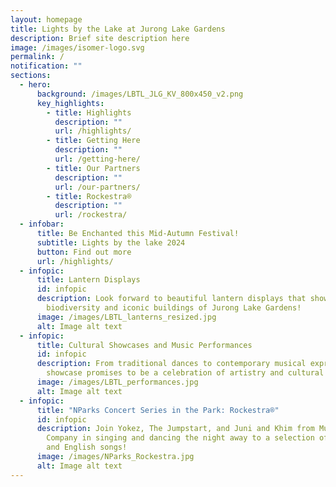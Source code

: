 ```yaml
---
layout: homepage
title: Lights by the Lake at Jurong Lake Gardens
description: Brief site description here
image: /images/isomer-logo.svg
permalink: /
notification: ""
sections:
  - hero:
      background: /images/LBTL_JLG_KV_800x450_v2.png
      key_highlights:
        - title: Highlights
          description: ""
          url: /highlights/
        - title: Getting Here
          description: ""
          url: /getting-here/
        - title: Our Partners
          description: ""
          url: /our-partners/
        - title: Rockestra®
          description: ""
          url: /rockestra/
  - infobar:
      title: Be Enchanted this Mid-Autumn Festival!
      subtitle: Lights by the lake 2024
      button: Find out more
      url: /highlights/
  - infopic:
      title: Lantern Displays
      id: infopic
      description: Look forward to beautiful lantern displays that showcase the
        biodiversity and iconic buildings of Jurong Lake Gardens!
      image: /images/LBTL_lanterns_resized.jpg
      alt: Image alt text
  - infopic:
      title: Cultural Showcases and Music Performances
      id: infopic
      description: From traditional dances to contemporary musical expressions, each
        showcase promises to be a celebration of artistry and cultural heritage.
      image: /images/LBTL_performances.jpg
      alt: Image alt text
  - infopic:
      title: "NParks Concert Series in the Park: Rockestra®"
      id: infopic
      description: Join Yokez, The Jumpstart, and Juni and Khim from Music & Drama
        Company in singing and dancing the night away to a selection of Mandarin
        and English songs!
      image: /images/NParks_Rockestra.jpg
      alt: Image alt text
---
```

